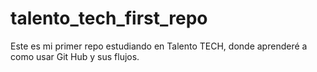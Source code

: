 # talento_tech_first_repo

Este es mi primer repo estudiando en Talento TECH, donde aprenderé a como usar Git Hub y sus flujos.
